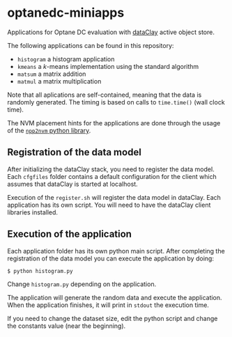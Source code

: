 # optanedc-miniapps
Applications for Optane DC evaluation with [dataClay](https://dataclay.bsc.es/) active object store.

The following applications can be found in this repository:

 - `histogram` a histogram application
 - `kmeans` a _k_-means implementation using the standard algorithm
 - `matsum` a matrix addition
 - `matmul` a matrix multiplication

Note that all aplications are self-contained, meaning that the data is randomly
generated. The timing is based on calls to `time.time()` (wall clock time).

The NVM placement hints for the applications are done through the usage of the
[`npp2nvm` python library](https://github.com/bsc-dom/npp2nvm/).

## Registration of the data model

After initializing the dataClay stack, you need to register the data model. Each
`cfgfiles` folder contains a default configuration for the client which assumes
that dataClay is started at localhost.

Execution of the `register.sh` will register the data model in dataClay. Each application
has its own script. You will need to have the dataClay client libraries installed.

## Execution of the application

Each application folder has its own python main script. After completing the registration
of the data model you can execute the application by doing:

    $ python histogram.py

Change `histogram.py` depending on the application.

The application will generate the random data and execute the application. When the application
finishes, it will print in `stdout` the execution time.

If you need to change the dataset size, edit the python script and change the constants value (near
the beginning).
